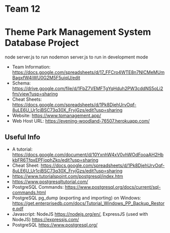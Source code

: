 # Team 12
# Theme Park Management System Database Project

node server.js to run
nodemon server.js to run in development mode

- Team Information: https://docs.google.com/spreadsheets/d/17_FFCro4WTE8n7NICMeMUmBagxfW4iWU0G2M5F5uiqU/edit
- Schema: https://drive.google.com/file/d/1FbZ7VEMFTgYqHduh2PW3cddNS5oLi2fm/view?usp=sharing
- Cheat Sheets: https://docs.google.com/spreadsheets/d/1Pk8DjehUrvOqf-8uLE6U_Ur1cjBSC73q30X_FryjGzs/edit?usp=sharing
- Website: https://www.tpmanagement.app/
- Web Host URL: https://evening-woodland-76507.herokuapp.com/

## Useful Info
- A tutorial: https://docs.google.com/document/d/10YxnhW4xV0vhWOdFooaAH2HbkbFR6TfpxEPFiophZko/edit?usp=sharing
- Cheat Sheet: https://docs.google.com/spreadsheets/d/1Pk8DjehUrvOqf-8uLE6U_Ur1cjBSC73q30X_FryjGzs/edit?usp=sharing
- https://www.tutorialspoint.com/postgresql/index.htm
- https://www.postgresqltutorial.com/
- PostgreSQL Commands: https://www.postgresql.org/docs/current/sql-commands.html
- PostgreSQL pg_dump (exporting and importing) on Windows: https://get.enterprisedb.com/docs/Tutorial_Windows_PP_Backup_Restore.pdf
- Javascript: NodeJS https://nodejs.org/en/, ExpressJS (used with NodeJS) https://expressjs.com/
- PostgreSQL https://www.postgresql.org/
